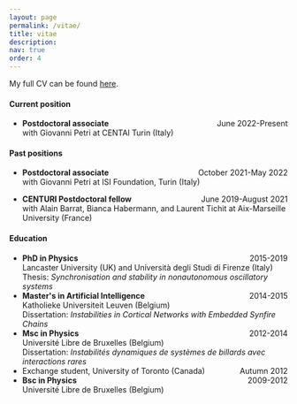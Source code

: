 ```yaml
---
layout: page
permalink: /vitae/
title: vitae
description: 
nav: true
order: 4
---
```


My full CV can be found [here](/assets/cv/Maxime_Lucas-CV-EN.pdf).

#### Current position
- **Postdoctoral associate**<span style="float:right;">June 2022-Present</span>   
with Giovanni Petri at CENTAI Turin (Italy)

#### Past positions

- **Postdoctoral associate**<span style="float:right;">October 2021-May 2022</span>   
with Giovanni Petri at ISI Foundation, Turin (Italy)

- **CENTURI Postdoctoral fellow**<span style="float:right;">June 2019-August 2021</span>   
with Alain Barrat, Bianca Habermann, and Laurent Tichit at Aix-Marseille University (France) 

#### Education

- **PhD in Physics** <span style="float:right;">2015-2019</span>   
Lancaster University (UK) and Università degli Studi di Firenze (Italy)   
Thesis: *Synchronisation and stability in nonautonomous oscillatory systems*
- **Master's in Artificial Intelligence** <span style="float:right;">2014-2015</span>   
Katholieke Universiteit Leuven (Belgium)   
Dissertation: *Instabilities in Cortical Networks with Embedded Synfire Chains*
- **Msc in Physics** <span style="float:right;">2012-2014</span>   
Université Libre de Bruxelles (Belgium)   
Dissertation: *Instabilités dynamiques de systèmes de billards avec interactions rares*
- Exchange student, University of Toronto (Canada) <span style="float:right;">Autumn 2012</span>
- **Bsc in Physics** <span style="float:right;">2009-2012</span>   
Université Libre de Bruxelles (Belgium)

